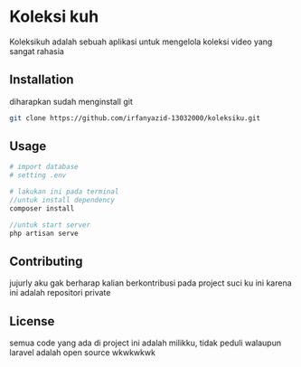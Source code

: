 # Koleksi kuh

Koleksikuh adalah sebuah aplikasi untuk mengelola koleksi video yang sangat rahasia

## Installation

diharapkan sudah menginstall git
```bash
git clone https://github.com/irfanyazid-13032000/koleksiku.git
```

## Usage

```php
# import database
# setting .env

# lakukan ini pada terminal
//untuk install dependency
composer install

//untuk start server
php artisan serve
```



## Contributing

jujurly aku gak berharap kalian berkontribusi pada project suci ku ini 
karena ini adalah repositori private

## License

semua code yang ada di project ini adalah milikku, 
tidak peduli walaupun laravel adalah open source wkwkwkwk
